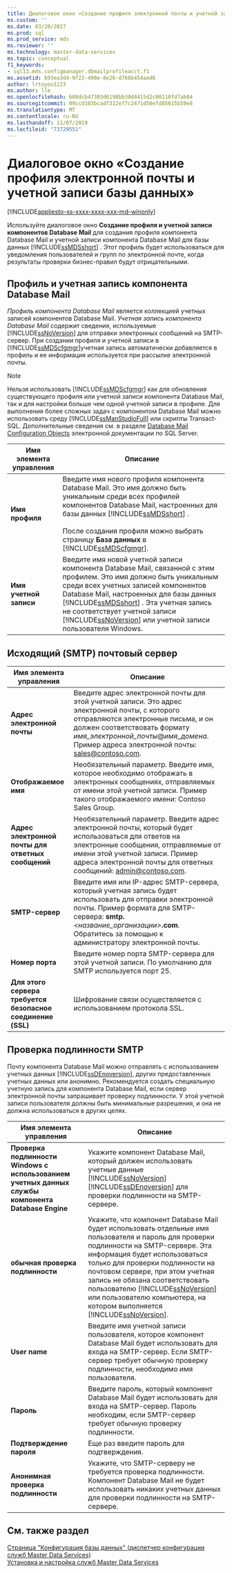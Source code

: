 ```yaml
---
title: Диалоговое окно «Создание профиля электронной почты и учетной записи базы данных»
ms.custom: ''
ms.date: 03/20/2017
ms.prod: sql
ms.prod_service: mds
ms.reviewer: ''
ms.technology: master-data-services
ms.topic: conceptual
f1_keywords:
- sql13.mds.configmanager.dbmailprofileacct.f1
ms.assetid: b93ea3d4-9f22-490e-8e26-d766b454aed6
author: lrtoyou1223
ms.author: lle
ms.openlocfilehash: b08dcb47303d6198bb30d4415d2c00110fd7ab04
ms.sourcegitcommit: 09ccd103bcad7312ef7c2471d50efd85615b59e8
ms.translationtype: MT
ms.contentlocale: ru-RU
ms.lasthandoff: 11/07/2019
ms.locfileid: "73729551"
---
```

# <a name="create-database-mail-profile-and-account-dialog-box"></a>Диалоговое окно «Создание профиля электронной почты и учетной записи базы данных»

[!INCLUDE[appliesto-ss-xxxx-xxxx-xxx-md-winonly](../includes/appliesto-ss-xxxx-xxxx-xxx-md-winonly.md)]

  Используйте диалоговое окно **Создание профиля и учетной записи компонентов Database Mail** для создания профиля компонента Database Mail и учетной записи компонента Database Mail для базы данных [!INCLUDE[ssMDSshort](../includes/ssmdsshort-md.md)] . Этот профиль будет использоваться для уведомления пользователей и групп по электронной почте, когда результаты проверки бизнес-правил будут отрицательными.  
  
## <a name="database-mail-profile-and-account"></a>Профиль и учетная запись компонента Database Mail  
 *Профиль компонента Database Mail* является коллекцией учетных записей компонентов Database Mail. *Учетная запись компонента Database Mail* содержит сведения, используемые [!INCLUDE[ssNoVersion](../includes/ssnoversion-md.md)] для отправки электронных сообщений на SMTP-сервер. При создании профиля и учетной записи в [!INCLUDE[ssMDScfgmgr](../includes/ssmdscfgmgr-md.md)]учетная запись автоматически добавляется в профиль и ее информация используется при рассылке электронной почты.  
  
> [!NOTE]  
>  Нельзя использовать [!INCLUDE[ssMDScfgmgr](../includes/ssmdscfgmgr-md.md)] как для обновления существующего профиля или учетной записи компонента Database Mail, так и для настройки больше чем одной учетной записи в профиле. Для выполнения более сложных задач с компонентом Database Mail можно использовать среду [!INCLUDE[ssManStudioFull](../includes/ssmanstudiofull-md.md)] или скрипты Transact-SQL. Дополнительные сведения см. в разделе [Database Mail Configuration Objects](../relational-databases/database-mail/database-mail-configuration-objects.md) электронной документации по SQL Server.  
  
|Имя элемента управления|Описание|  
|------------------|-----------------|  
|**Имя профиля**|Введите имя нового профиля компонента Database Mail. Это имя должно быть уникальным среди всех профилей компонентов Database Mail, настроенных для базы данных [!INCLUDE[ssMDSshort](../includes/ssmdsshort-md.md)] .<br /><br /> После создания профиля можно выбрать страницу **База данных** в [!INCLUDE[ssMDScfgmgr](../includes/ssmdscfgmgr-md.md)].|  
|**Имя учетной записи**|Введите имя новой учетной записи компонента Database Mail, связанной с этим профилем. Это имя должно быть уникальным среди всех учетных записей компонентов Database Mail, настроенных для базы данных [!INCLUDE[ssMDSshort](../includes/ssmdsshort-md.md)] . Эта учетная запись не соответствует учетной записи [!INCLUDE[ssNoVersion](../includes/ssnoversion-md.md)] или учетной записи пользователя Windows.|  
  
## <a name="outgoing-smtp-mail-server"></a>Исходящий (SMTP) почтовый сервер  
  
|Имя элемента управления|Описание|  
|------------------|-----------------|  
|**Адрес электронной почты**|Введите адрес электронной почты для этой учетной записи. Это адрес электронной почты, с которого отправляются электронные письма, и он должен соответствовать формату *имя_электронной_почты*@*имя_домена*. Пример адреса электронной почты: sales@contoso.com.|  
|**Отображаемое имя**|Необязательный параметр. Введите имя, которое необходимо отображать в электронных сообщениях, отправляемых от имени этой учетной записи. Пример такого отображаемого имени: Contoso Sales Group.|  
|**Адрес электронной почты для ответных сообщений**|Необязательный параметр. Введите адрес электронной почты, который будет использоваться для ответов на электронные сообщения, отправляемые от имени этой учетной записи. Пример адреса электронной почты для ответных сообщений: admin@contoso.com.|  
|**SMTP-сервер**|Введите имя или IP-адрес SMTP-сервера, который учетная запись будет использовать для отправки электронной почты. Пример формата для SMTP-сервера: **smtp.***<название_организации>***.com**. Обратитесь за помощью к администратору электронной почты.|  
|**Номер порта**|Введите номер порта SMTP-сервера для этой учетной записи. По умолчанию для SMTP используется порт 25.|  
|**Для этого сервера требуется безопасное соединение (SSL)**|Шифрование связи осуществляется с использованием протокола SSL.|  
  
## <a name="smtp-authentication"></a>Проверка подлинности SMTP  
 Почту компонента Database Mail можно отправлять с использованием учетных данных [!INCLUDE[ssDEnoversion](../includes/ssdenoversion-md.md)], других предоставленных учетных данных или анонимно. Рекомендуется создать специальную учетную запись для компонента Database Mail, если сервер электронной почты запрашивает проверку подлинности. У этой учетной записи пользователя должны быть минимальные разрешения, и она не должна использоваться в других целях.  
  
|Имя элемента управления|Описание|  
|------------------|-----------------|  
|**Проверка подлинности Windows с использованием учетных данных службы компонента Database Engine**|Укажите компонент Database Mail, который должен использовать учетные данные [!INCLUDE[ssNoVersion](../includes/ssnoversion-md.md)] [!INCLUDE[ssDEnoversion](../includes/ssdenoversion-md.md)] для проверки подлинности на SMTP-сервере.|  
|**обычная проверка подлинности**|Укажите, что компонент Database Mail будет использовать отдельные имя пользователя и пароль для проверки подлинности на SMTP-сервере. Эта информация будет использоваться только для проверки подлинности на почтовом сервере, при этом учетная запись не обязана соответствовать пользователю [!INCLUDE[ssNoVersion](../includes/ssnoversion-md.md)] или пользователю компьютера, на котором выполняется [!INCLUDE[ssNoVersion](../includes/ssnoversion-md.md)].|  
|**User name**|Введите имя учетной записи пользователя, которое компонент Database Mail будет использовать для входа на SMTP-сервер. Если SMTP-сервер требует обычную проверку подлинности, необходимо имя пользователя.|  
|**Пароль**|Введите пароль, который компонент Database Mail будет использовать для входа на SMTP-сервер. Пароль необходим, если SMTP-сервер требует обычную проверку подлинности.|  
|**Подтверждение пароля**|Еще раз введите пароль для подтверждения.|  
|**Анонимная проверка подлинности**|Укажите, что SMTP-серверу не требуется проверка подлинности. Компонент Database Mail не будет использовать никаких учетных данных для проверки подлинности на SMTP-сервере.|  
  
## <a name="see-also"></a>См. также раздел  
 [Страница "Конфигурация базы данных" (диспетчер конфигурации служб Master Data Services)](../master-data-services/database-configuration-page-master-data-services-configuration-manager.md)   
[Установка и настройка служб Master Data Services](../master-data-services/master-data-services-installation-and-configuration.md)
  
  
